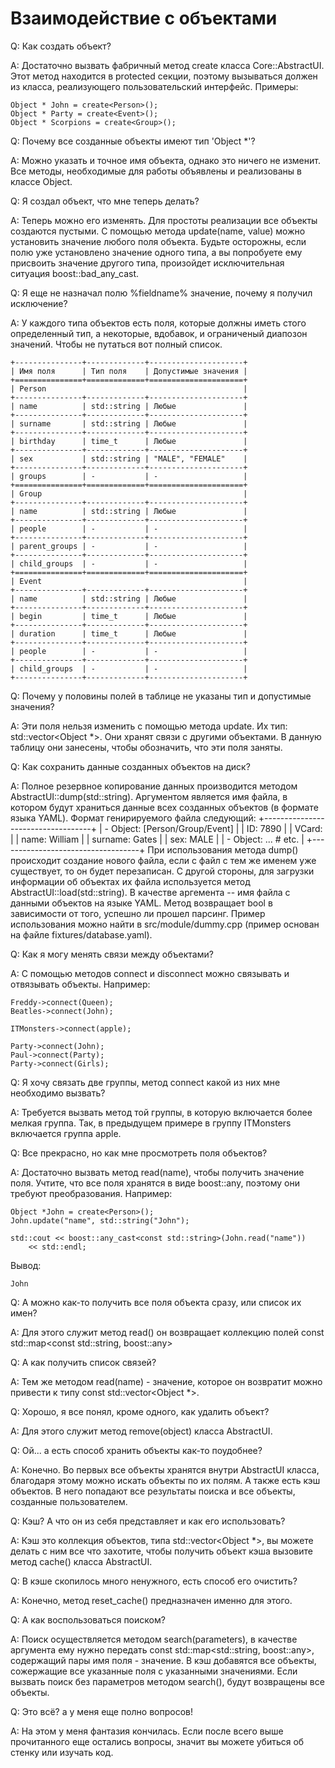 # Взаимодействие с объектами

Q: Как создать объект?

A: Достаточно вызвать фабричный метод create класса Core::AbstractUI. Этот
метод находится в protected секции, поэтому вызываться должен из класса,
реализующего пользовательский интерфейс. Примеры:

    Object * John = create<Person>();
    Object * Party = create<Event>();
    Object * Scorpions = create<Group>();


Q: Почему все созданные объекты имеют тип 'Object *'?

A: Можно указать и точное имя объекта, однако это ничего не изменит. Все
методы, необходимые для работы объявлены и реализованы в классе Object.


Q: Я создал объект, что мне теперь делать?

A: Теперь можно его изменять. Для простоты реализации все объекты создаются
пустыми. С помощью метода update(name, value) можно установить значение любого
поля объекта. Будьте осторожны, если полю уже установлено значение одного типа,
а вы попробуете ему присвоить значение другого типа, произойдет исключительная
ситуация boost::bad_any_cast.

Q: Я еще не назначал полю %fieldname% значение, почему я получил исключение?

A: У каждого типа объектов есть поля, которые должны иметь стого определенный
тип, а некоторые, вдобавок, и ограниченый диапозон значений. Чтобы не путаться
вот полный список.

    +---------------+-------------+---------------------+
    | Имя поля      | Тип поля    | Допустимые значения |
    +===============+=============+=====================+
    | Person                                            |
    +---------------+-------------+---------------------+
    | name          | std::string | Любые               |
    +---------------+-------------+---------------------+
    | surname       | std::string | Любые               |
    +---------------+-------------+---------------------+
    | birthday      | time_t      | Любые               |
    +---------------+-------------+---------------------+
    | sex           | std::string | "MALE", "FEMALE"    |
    +---------------+-------------+---------------------+
    | groups        | -           | -                   |
    +===============+=============+=====================+
    | Group                                             |
    +---------------+-------------+---------------------+
    | name          | std::string | Любые               |
    +---------------+-------------+---------------------+
    | people        | -           | -                   |
    +---------------+-------------+---------------------+
    | parent_groups | -           | -                   |
    +---------------+-------------+---------------------+
    | child_groups  | -           | -                   |
    +===============+=============+=====================+
    | Event                                             |
    +---------------+-------------+---------------------+
    | name          | std::string | Любые               |
    +---------------+-------------+---------------------+
    | begin         | time_t      | Любые               |
    +---------------+-------------+---------------------+
    | duration      | time_t      | Любые               |
    +---------------+-------------+---------------------+
    | people        | -           | -                   |
    +---------------+-------------+---------------------+
    | child_groups  | -           | -                   |
    +---------------+-------------+---------------------+


Q: Почему у половины полей в таблице не указаны тип и допустимые значения?

A: Эти поля нельзя изменить с помощью метода update. Их тип:
std::vector<Object *>. Они хранят связи с другими объектами. В данную таблицу
они занесены, чтобы обозначить, что эти поля заняты.

Q: Как сохранить данные созданных объектов на диск?

A: Полное резервное копирование данных производится методом AbstractUI::dump(std::string).
Аргументом является имя файла, в котором будут храниться данные всех созданных объектов
(в формате языка YAML). Формат генирируемого файла следующий:
  +-----------------------------------+
  | - Object: [Person/Group/Event]    |
  |   ID: 7890                        |
  |   VCard:                          |
  |     name: William                 |
  |     surname: Gates                |
  |     sex: MALE                     |
  | - Object: ... # etc.              |
  +-----------------------------------+
При использования метода dump() происходит создание нового файла, если с файл с тем же
именем уже существует, то он будет перезаписан.
    С другой стороны, для загрузки информации об объектах их файла используется
метод AbstractUI::load(std::string). В качестве аргемента -- имя файла с
данными объектов на языке YAML. Метод возвращает bool в зависимости от того,
успешно ли прошел парсинг.
    Пример использования можно найти в src/module/dummy.cpp (пример основан на файле
fixtures/database.yaml).

Q: Как я могу менять связи между объектами?

A: С помощью методов connect и disconnect можно связывать и отвязывать
объекты. Например:

    Freddy->connect(Queen);
    Beatles->connect(John);

    ITMonsters->connect(apple);

    Party->connect(John);
    Paul->connect(Party);
    Party->connect(Girls);


Q: Я хочу связать две группы, метод connect какой из них мне необходимо
вызвать?

A: Требуется вызвать метод той группы, в которую включается более мелкая
группа. Так, в предыдущем примере в группу ITMonsters включается группа apple.


Q: Все прекрасно, но как мне просмотреть поля объектов?

A: Достаточно вызвать метод read(name), чтобы получить значение поля. Учтите,
что все поля хранятся в виде boost::any, поэтому они требуют
преобразования.  Например:

    Object *John = create<Person>();
    John.update("name", std::string("John");

    std::cout << boost::any_cast<const std::string>(John.read("name"))
        << std::endl;

Вывод:
    
    John


Q: А можно как-то получить все поля объекта сразу, или список их имен?

A: Для этого служит метод read() он возвращает коллекцию полей
const std::map<const std::string, boost::any>


Q: А как получить список связей?

A: Тем же методом read(name) - значение, которое он возвратит можно привести к
типу const std::vector<Object *>.


Q: Хорошо, я все понял, кроме одного, как удалить объект?

A: Для этого служит метод remove(object) класса AbstractUI.


Q: Ой... а есть способ хранить объекты как-то поудобнее?

A: Конечно. Во первых все объекты хранятся внутри AbstractUI класса, благодаря
этому можно искать объекты по их полям. А также есть кэш объектов. В него
попадают все результаты поиска и все объекты, созданные пользователем.


Q: Кэш? А что он из себя представляет и как его использовать?

A: Кэш это коллекция объектов, типа std::vector<Object *>, вы можете делать с
ним все что захотите, чтобы получить объект кэша вызовите метод cache() класса
AbstractUI.


Q: В кэше скопилось много ненужного, есть способ его очистить?

A: Конечно, метод reset_cache() предназначен именно для этого.


Q: А как воспользоваться поиском?

A: Поиск осуществляется методом search(parameters), в качестве аргумента ему
нужно передать const std::map<std::string, boost::any>, содержащий пары имя
поля - значение. В кэш добавятся все объекты, сожержащие все указанные поля с
указанными значениями. Если вызвать поиск без параметров методом search(),
будут возвращены все объекты.


Q: Это всё? а у меня еще полно вопросов!

A: На этом у меня фантазия кончилась. Если после всего выше прочитанного еще
остались вопросы, значит вы можете убиться об стенку или изучать код.

